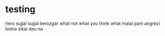 # testing
hero
sujjal
sujjal
berozgar
what
not what you think
what
malai pani angrezi bolna sikai deu na
